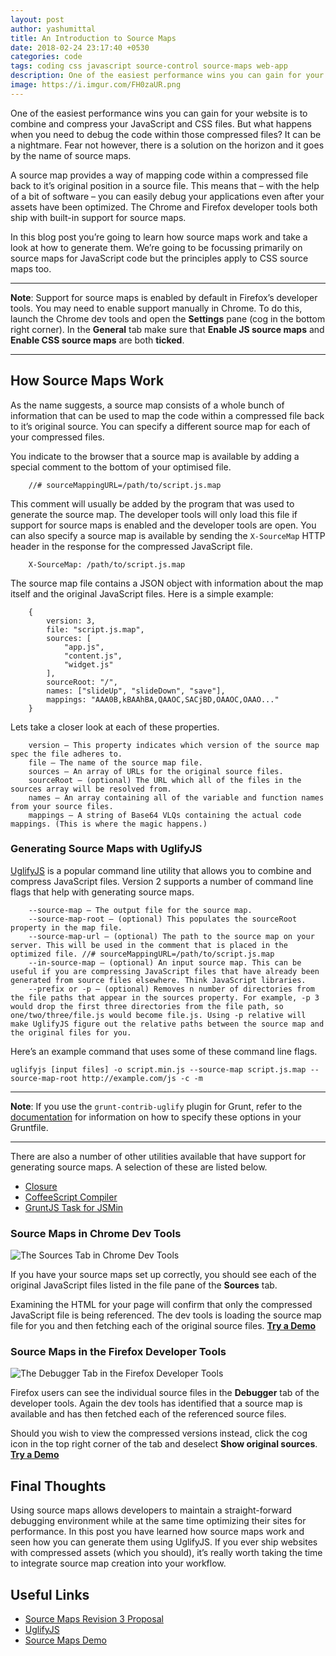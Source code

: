 ```yaml
---
layout: post
author: yashumittal
title: An Introduction to Source Maps
date: 2018-02-24 23:17:40 +0530
categories: code
tags: coding css javascript source-control source-maps web-app
description: One of the easiest performance wins you can gain for your website is to combine and compress your JavaScript and CSS files
image: https://i.imgur.com/FH0zaUR.png
---
```


One of the easiest performance wins you can gain for your website is to combine and compress your JavaScript and CSS files. But what happens when you need to debug the code within those compressed files? It can be a nightmare. Fear not however, there is a solution on the horizon and it goes by the name of source maps.

A source map provides a way of mapping code within a compressed file back to it’s original position in a source file. This means that – with the help of a bit of software – you can easily debug your applications even after your assets have been optimized. The Chrome and Firefox developer tools both ship with built-in support for source maps.

In this blog post you’re going to learn how source maps work and take a look at how to generate them. We’re going to be focussing primarily on source maps for JavaScript code but the principles apply to CSS source maps too.

***

**Note**: Support for source maps is enabled by default in Firefox’s developer tools. You may need to enable support manually in Chrome. To do this, launch the Chrome dev tools and open the **Settings** pane (cog in the bottom right corner). In the **General** tab make sure that **Enable JS source maps** and **Enable CSS source maps** are both **ticked**.

***

## How Source Maps Work

As the name suggests, a source map consists of a whole bunch of information that can be used to map the code within a compressed file back to it’s original source. You can specify a different source map for each of your compressed files.

You indicate to the browser that a source map is available by adding a special comment to the bottom of your optimised file.

```
    //# sourceMappingURL=/path/to/script.js.map
```

This comment will usually be added by the program that was used to generate the source map. The developer tools will only load this file if support for source maps is enabled and the developer tools are open.
You can also specify a source map is available by sending the `X-SourceMap` HTTP header in the response for the compressed JavaScript file.

```
    X-SourceMap: /path/to/script.js.map
```

The source map file contains a JSON object with information about the map itself and the original JavaScript files. Here is a simple example:

```ssh
    {
        version: 3,
        file: "script.js.map",
        sources: [
            "app.js",
            "content.js",
            "widget.js"
        ],
        sourceRoot: "/",
        names: ["slideUp", "slideDown", "save"],
        mappings: "AAA0B,kBAAhBA,QAAOC,SACjBD,OAAOC,OAAO..."
    }
```

Lets take a closer look at each of these properties.

```ssh
    version – This property indicates which version of the source map spec the file adheres to.
    file – The name of the source map file.
    sources – An array of URLs for the original source files.
    sourceRoot – (optional) The URL which all of the files in the sources array will be resolved from.
    names – An array containing all of the variable and function names from your source files.
    mappings – A string of Base64 VLQs containing the actual code mappings. (This is where the magic happens.)
```

### Generating Source Maps with UglifyJS

[UglifyJS](https://github.com/mishoo/UglifyJS2) is a popular command line utility that allows you to combine and compress JavaScript files. Version 2 supports a number of command line flags that help with generating source maps.

```ssh
    --source-map – The output file for the source map.
    --source-map-root – (optional) This populates the sourceRoot property in the map file.
    --source-map-url – (optional) The path to the source map on your server. This will be used in the comment that is placed in the optimized file. //# sourceMappingURL=/path/to/script.js.map
    --in-source-map – (optional) An input source map. This can be useful if you are compressing JavaScript files that have already been generated from source files elsewhere. Think JavaScript libraries.
    --prefix or -p – (optional) Removes n number of directories from the file paths that appear in the sources property. For example, -p 3 would drop the first three directories from the file path, so one/two/three/file.js would become file.js. Using -p relative will make UglifyJS figure out the relative paths between the source map and the original files for you.
```

Here’s an example command that uses some of these command line flags.

```ssh
uglifyjs [input files] -o script.min.js --source-map script.js.map --source-map-root http://example.com/js -c -m
```

***

**Note**: If you use the `grunt-contrib-uglify` plugin for Grunt, refer to the [documentation](https://github.com/gruntjs/grunt-contrib-uglify#sourcemap) for information on how to specify these options in your Gruntfile.

***

There are also a number of other utilities available that have support for generating source maps. A selection of these are listed below.

* [Closure](http://www.html5rocks.com/en/tutorials/developertools/sourcemaps/#toc-howgenerate)
* [CoffeeScript Compiler](http://coffeescript.org/#source-maps)
* [GruntJS Task for JSMin](https://github.com/twolfson/grunt-jsmin-sourcemap)

### Source Maps in Chrome Dev Tools

![The Sources Tab in Chrome Dev Tools](https://i.imgur.com/FH0zaUR.png)

If you have your source maps set up correctly, you should see each of the original JavaScript files listed in the file pane of the **Sources** tab.

Examining the HTML for your page will confirm that only the compressed JavaScript file is being referenced. The dev tools is loading the source map file for you and then fetching each of the original source files. [**Try a Demo**](http://demos.mattwest.io/source-maps/)

### Source Maps in the Firefox Developer Tools

![The Debugger Tab in the Firefox Developer Tools](https://i.imgur.com/nuoqNzm.png)

Firefox users can see the individual source files in the **Debugger** tab of the developer tools. Again the dev tools has identified that a source map is available and has then fetched each of the referenced source files.

Should you wish to view the compressed versions instead, click the cog icon in the top right corner of the tab and deselect **Show original sources**. [**Try a Demo**](http://demos.mattwest.io/source-maps/)

## Final Thoughts

Using source maps allows developers to maintain a straight-forward debugging environment while at the same time optimizing their sites for performance.
In this post you have learned how source maps work and seen how you can generate them using UglifyJS. If you ever ship websites with compressed assets (which you should), it’s really worth taking the time to integrate source map creation into your workflow.

## Useful Links

* [Source Maps Revision 3 Proposal](https://docs.google.com/document/d/1U1RGAehQwRypUTovF1KRlpiOFze0b-_2gc6fAH0KY0k/edit)
* [UglifyJS](https://github.com/mishoo/UglifyJS2)
* [Source Maps Demo](http://demos.mattwest.io/source-maps/)